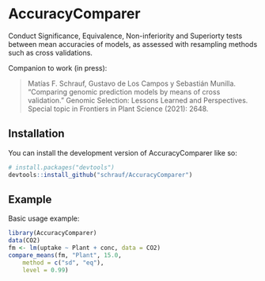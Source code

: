 
# AccuracyComparer

<!-- badges: start -->
<!-- badges: end -->

Conduct Significance, Equivalence, Non-inferiority and Superiorty tests between mean accuracies of models,
as assessed with resampling methods such as cross validations.

Companion to work (in press):
> Matías F. Schrauf, Gustavo de Los Campos y Sebastián Munilla. “Comparing genomic prediction models by means of cross validation.” Genomic Selection: Lessons Learned and Perspectives. Special topic in Frontiers in Plant Science (2021): 2648.

## Installation

You can install the development version of AccuracyComparer like so:

``` r
# install.packages("devtools")
devtools::install_github("schrauf/AccuracyComparer")
```

## Example

Basic usage example:

``` r
library(AccuracyComparer)
data(CO2)
fm <- lm(uptake ~ Plant + conc, data = CO2)
compare_means(fm, "Plant", 15.0,
    method = c("sd", "eq"),
    level = 0.99)
```


